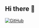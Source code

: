 ## Hi there 👋

<!--
**vishalbhoirComp/vishalbhoirComp** is a ✨ _special_ ✨ repository because its `README.md` (this file) appears on your GitHub profile.

Here are some ideas to get you started:

- 🔭 I’m currently working on ...
- 🌱 I’m currently learning ...
- 👯 I’m looking to collaborate on ...
- 🤔 I’m looking for help with ...
- 💬 Ask me about ...
- 📫 How to reach me: ...
- 😄 Pronouns: ...
- ⚡ Fun fact: ...
-->
<a href="https://github.com/vishalbhoirComp">
  <img alt="GitHub" src="https://img.shields.io/badge/GitHub-100000?style=for-the-badge&logo=github&logoColor=white" />
</a>
